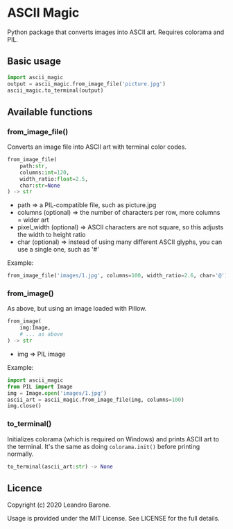 # ASCII Magic

Python package that converts images into ASCII art. Requires colorama and PIL.

## Basic usage

```python
import ascii_magic
output = ascii_magic.from_image_file('picture.jpg')
ascii_magic.to_terminal(output)
```

## Available functions

### from_image_file()

Converts an image file into ASCII art with terminal color codes.

```python
from_image_file(
    path:str,
    columns:int=120,
    width_ratio:float=2.5,
    char:str=None
) -> str
```

- path => a PIL-compatible file, such as picture.jpg
- columns (optional) => the number of characters per row, more columns = wider art
- pixel_width (optional) => ASCII characters are not square, so this adjusts the width to height ratio
- char (optional) => instead of using many different ASCII glyphs, you can use a single one, such as '#'

Example:

```python
from_image_file('images/1.jpg', columns=100, width_ratio=2.6, char='@')
```

### from_image()

As above, but using an image loaded with Pillow.

```python
from_image(
    img:Image,
    # ... as above
) -> str
```

- img => PIL image

Example:

```python
import ascii_magic
from PIL import Image
img = Image.open('images/1.jpg')
ascii_art = ascii_magic.from_image_file(img, columns=100)
img.close()
```

### to_terminal()

Initializes colorama (which is required on Windows) and prints ASCII art to the terminal. It's the same as doing ```colorama.init()``` before printing normally.

```python
to_terminal(ascii_art:str) -> None
```

## Licence

Copyright (c) 2020 Leandro Barone.

Usage is provided under the MIT License. See LICENSE for the full details.